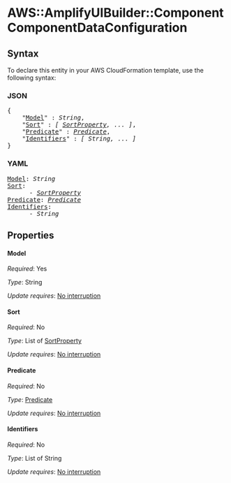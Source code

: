 # AWS::AmplifyUIBuilder::Component ComponentDataConfiguration

## Syntax

To declare this entity in your AWS CloudFormation template, use the following syntax:

### JSON

<pre>
{
    "<a href="#model" title="Model">Model</a>" : <i>String</i>,
    "<a href="#sort" title="Sort">Sort</a>" : <i>[ <a href="sortproperty.md">SortProperty</a>, ... ]</i>,
    "<a href="#predicate" title="Predicate">Predicate</a>" : <i><a href="predicate.md">Predicate</a></i>,
    "<a href="#identifiers" title="Identifiers">Identifiers</a>" : <i>[ String, ... ]</i>
}
</pre>

### YAML

<pre>
<a href="#model" title="Model">Model</a>: <i>String</i>
<a href="#sort" title="Sort">Sort</a>: <i>
      - <a href="sortproperty.md">SortProperty</a></i>
<a href="#predicate" title="Predicate">Predicate</a>: <i><a href="predicate.md">Predicate</a></i>
<a href="#identifiers" title="Identifiers">Identifiers</a>: <i>
      - String</i>
</pre>

## Properties

#### Model

_Required_: Yes

_Type_: String

_Update requires_: [No interruption](https://docs.aws.amazon.com/AWSCloudFormation/latest/UserGuide/using-cfn-updating-stacks-update-behaviors.html#update-no-interrupt)

#### Sort

_Required_: No

_Type_: List of <a href="sortproperty.md">SortProperty</a>

_Update requires_: [No interruption](https://docs.aws.amazon.com/AWSCloudFormation/latest/UserGuide/using-cfn-updating-stacks-update-behaviors.html#update-no-interrupt)

#### Predicate

_Required_: No

_Type_: <a href="predicate.md">Predicate</a>

_Update requires_: [No interruption](https://docs.aws.amazon.com/AWSCloudFormation/latest/UserGuide/using-cfn-updating-stacks-update-behaviors.html#update-no-interrupt)

#### Identifiers

_Required_: No

_Type_: List of String

_Update requires_: [No interruption](https://docs.aws.amazon.com/AWSCloudFormation/latest/UserGuide/using-cfn-updating-stacks-update-behaviors.html#update-no-interrupt)
